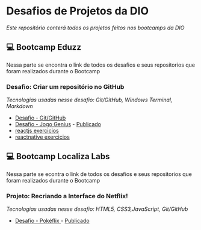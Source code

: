 # Desafios de Projetos da DIO
*Este repositório conterá todos os projetos feitos nos bootcamps da DIO*


## 💻 Bootcamp Eduzz
Nessa parte se encontra o link de todos os desafios e seus repositorios que foram realizados durante o Bootcamp
### Desafio:  Criar um repositório no GitHub
*Tecnologias usadas nesse desafio: Git/GitHub, Windows Terminal, Markdown*
- [Desafio - Git/GitHub](./Git-GitHub)
- [Desafio - Jogo Genius](./genius) - [Publicado](https://condescending-wozniak-14bb2a.netlify.app/)
- [reactjs exercicios](./reactjs)
- [reactnative exercicios](./react-native)

## 💻 Bootcamp Localiza Labs
Nessa parte se econtra o link de todos os desafios e seus repositorios que foram realizados durante o Bootcamp
### Projeto: Recriando a Interface do Netflix! 
*Tecnologias usadas nesse desafio: HTML5, CSS3,JavaScript, Git/GitHub*
- [Desafio - Pokéflix ](./Pokeflix) - [Publicado](https://focused-archimedes-070584.netlify.app/)
